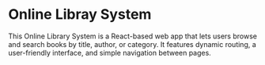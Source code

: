 # Online Libray System 

This Online Library System is a React-based web app that lets users browse and search books by title, author, or category. It features dynamic routing, a user-friendly interface, and simple navigation between pages.
